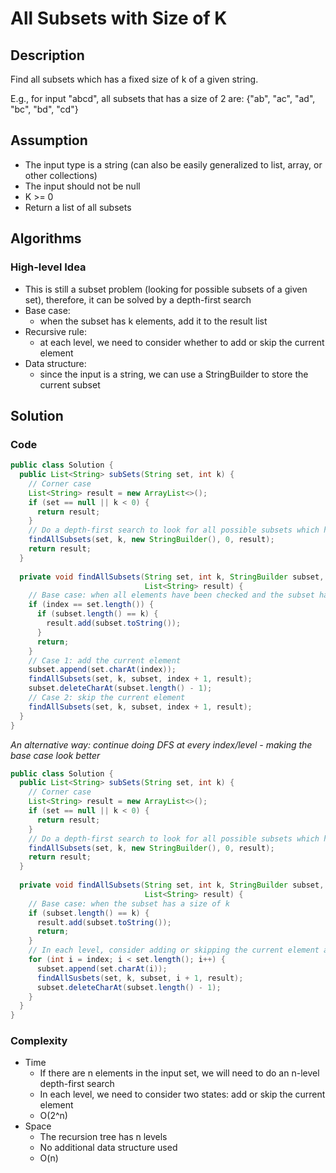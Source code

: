 # All Subsets with Size of K

## Description

Find all subsets which has a fixed size of k of a given string.

E.g., for input "abcd", all subsets that has a size of 2 are: {"ab", "ac", "ad", "bc", "bd", "cd"}

## Assumption

- The input type is a string (can also be easily generalized to list, array, or other collections)
- The input should not be null
- K >= 0
- Return a list of all subsets

## Algorithms

### High-level Idea

- This is still a subset problem (looking for possible subsets of a given set), therefore, it can be solved by a depth-first search
- Base case: 
  - when the subset has k elements, add it to the result list
- Recursive rule: 
  - at each level, we need to consider whether to add or skip the current element
- Data structure:
  - since the input is a string, we can use a StringBuilder to store the current subset

## Solution

### Code

```java
public class Solution {
  public List<String> subSets(String set, int k) {
    // Corner case
    List<String> result = new ArrayList<>();
    if (set == null || k < 0) {
      return result;
    }
    // Do a depth-first search to look for all possible subsets which has a size of k
    findAllSubsets(set, k, new StringBuilder(), 0, result);
    return result;
  }
  
  private void findAllSubsets(String set, int k, StringBuilder subset, int index,
                              List<String> result) {
    // Base case: when all elements have been checked and the subset has a size of k
    if (index == set.length()) {
      if (subset.length() == k) {
        result.add(subset.toString());
      }  
      return;
    }
    // Case 1: add the current element
    subset.append(set.charAt(index));
    findAllSubsets(set, k, subset, index + 1, result);
    subset.deleteCharAt(subset.length() - 1);
    // Case 2: skip the current element
    findAllSubsets(set, k, subset, index + 1, result);
  }
}
```

*An alternative way: continue doing DFS at every index/level - making the base case look better*

```java
public class Solution {
  public List<String> subSets(String set, int k) {
    // Corner case
    List<String> result = new ArrayList<>();
    if (set == null || k < 0) {
      return result;
    }
    // Do a depth-first search to look for all possible subsets which has a size of k
    findAllSubsets(set, k, new StringBuilder(), 0, result);
    return result;
  }
  
  private void findAllSubsets(String set, int k, StringBuilder subset, int index,
                              List<String> result) {
    // Base case: when the subset has a size of k
    if (subset.length() == k) {
      result.add(subset.toString());
      return;
    }
    // In each level, consider adding or skipping the current element and move on
    for (int i = index; i < set.length(); i++) {
      subset.append(set.charAt(i));
      findAllSusbets(set, k, subset, i + 1, result);
      subset.deleteCharAt(subset.length() - 1);
    }
  }
}
```

### Complexity

- Time
  - If there are n elements in the input set, we will need to do an n-level depth-first search
  - In each level, we need to consider two states: add or skip the current element
  - O(2^n)
- Space
  - The recursion tree has n levels
  - No additional data structure used
  - O(n)

